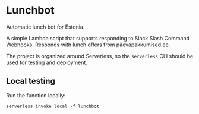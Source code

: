 # Lunchbot

Automatic lunch bot for Estonia.

A simple Lambda script that supports responding to Slack Slash Command Webhooks. Responds with lunch offers from päevapakkumised.ee.

The project is organized around Serverless, so the `serverless` CLI should be used for testing and deployment.

## Local testing

Run the function locally:

    serverless invoke local -f lunchbot
